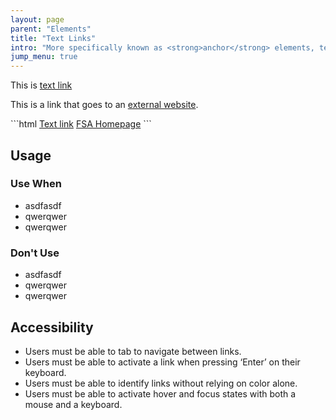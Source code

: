 ```yaml
---
layout: page
parent: "Elements"
title: "Text Links"
intro: "More specifically known as <strong>anchor</strong> elements, text links are the most foundational elements of HTML, allowing user to navigate to a different page or further information."
jump_menu: true
---
```


<div class="ds-preview">
  <p>This is <a href="http://www.fsa.usda.gov/">text link</a></p>
  <p>This is a link that goes to an <a class="usa-external_link" href="http://media.giphy.com/media/8sgNa77Dvj7tC/giphy.gif">external website</a>.</p>
</div>
```html
<a href="http://www.fsa.usda.gov/">Text link</a>
<a class="usa-external_link" href="http://media.giphy.com/media/8sgNa77Dvj7tC/giphy.gif">FSA Homepage</a>
```

## Usage

### Use When

* asdfasdf
* qwerqwer
* qwerqwer

### Don't Use

* asdfasdf
* qwerqwer
* qwerqwer

## Accessibility

* Users must be able to tab to navigate between links.
* Users must be able to activate a link when pressing ‘Enter’ on their keyboard.
* Users must be able to identify links without relying on color alone.
* Users must be able to activate hover and focus states with both a mouse and a keyboard.

